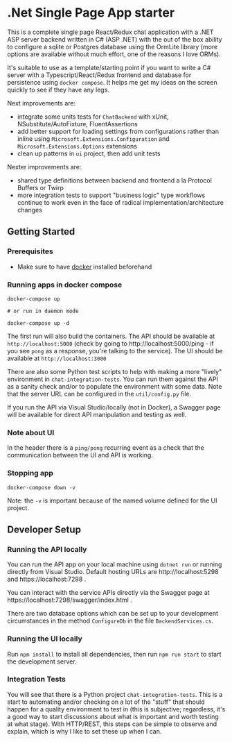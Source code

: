 # .Net Single Page App starter

This is a complete single page React/Redux chat application with a .NET ASP server backend written in C# (ASP .NET) with the out of the box ability to configure a sqlite or Postgres database using the OrmLite library (more options are available without much effort, one of the reasons I love ORMs).

It's suitable to use as a template/starting point if you want to write a C# server with a Typescript/React/Redux frontend and database for persistence using `docker compose`. It helps me get my ideas on the screen quickly to see if they have any legs.

Next improvements are:
* integrate some units tests for `ChatBackend` with xUnit, NSubstitute/AutoFixture, FluentAssertions
* add better support for loading settings from configurations rather than inline using `Microsoft.Extensions.Configuration` and `Microsoft.Extensions.Options` extensions
* clean up patterns in `ui` project, then add unit tests

Nexter improvements are:
* shared type definitions between backend and frontend a la Protocol Buffers or Twirp
* more integration tests to support "business logic" type workflows continue to work even in the face of radical implementation/architecture changes


## Getting Started

### Prerequisites

- Make sure to have [docker](https://docs.docker.com/get-docker/) installed beforehand


### Running apps in docker compose

```shell
docker-compose up

# or run in daemon mode

docker-compose up -d
```

The first run will also build the containers.
The API should be available at `http://localhost:5000` (check by going to http://localhost:5000/ping - if you see `pong` as a response, you're talking to the service).
The UI should be available at `http://localhost:3000`

There are also some Python test scripts to help with making a more "lively" environment in `chat-integration-tests`. You can run them against the API as a sanity check and/or to populate the environment with some data. Note that the server URL can be configured in the `util/config.py` file.

If you run the API via Visual Studio/locally (not in Docker), a Swagger page will be available for direct API manipulation and testing as well.


### Note about UI

In the header there is a `ping/pong` recurring event as a check that the communication between the UI and API is working.

### Stopping app
```shell
docker-compose down -v
```
Note: the `-v` is important because of the named volume defined for the UI project.


## Developer Setup

### Running the API locally
You can run the API app on your local machine using `dotnet run` or running directly from Visual Studio. Default hosting URLs are http://localhost:5298 and https://localhost:7298 .

You can interact with the service APIs directly via the Swagger page at https://localhost:7298/swagger/index.html .

There are two database options which can be set up to your development circumstances in the method `ConfigureDb` in the file `BackendServices.cs`.


### Running the UI locally
Run `npm install` to install all dependencies, then run `npm run start` to start the development server.


### Integration Tests
You will see that there is a Python project `chat-integration-tests`. This is a start to automating and/or checking on a lot of the "stuff" that should happen for a quality environment to test in (this is subjective; regardless, it's a good way to start discussions about what is important and worth testing at what stage). With HTTP/REST, this steps can be simple to observe and explain, which is why I like to set these up when I can.
